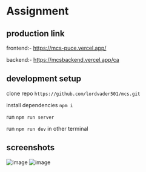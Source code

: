 # Assignment
## production link
frontend:-
https://mcs-puce.vercel.app/

backend:- https://mcsbackend.vercel.app/ca

## development setup

clone repo `https://github.com/lordvader501/mcs.git`

install dependencies `npm i`

run `npm run server`

run `npm run dev` in other terminal

## screenshots
![image](https://github.com/lordvader501/mcs/assets/60027612/b2588391-9ac3-4852-ae9d-0ac5e6a17778)
![image](https://github.com/lordvader501/mcs/assets/60027612/a5c752f1-e75e-4417-ac63-92cab6fc1d3a)


